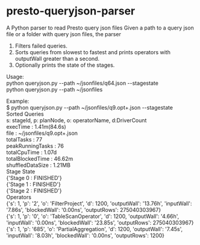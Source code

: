 # presto-queryjson-parser
A Python parser to read Presto query json files
Given a path to a query json file or a folder with query json files, the parser
1) Filters failed queries.
2) Sorts queries from slowest to fastest and prints operators with outputWall greater than a second.
3) Optionally prints the state of the stages.

Usage:  
python queryjson.py --path ~/jsonfiles/q64.json --stagestate  
python queryjson.py --path ~/jsonfiles  

Example:  
$ python queryjson.py --path ~/jsonfiles/q9.opt+.json --stagestate  
Sorted Queries  
s: stageId, p: planNode, o: operatorName, d:DriverCount  
execTime : 1.41m(84.6s)  
file : ~/jsonfiles/q9.opt+.json  
totalTasks : 77  
peakRunningTasks : 76  
totalCpuTime : 1.07d  
totalBlockedTime : 46.62m  
shuffledDataSize : 1.21MB  
Stage State  
{'Stage 0 : FINISHED'}  
{'Stage 1 : FINISHED'}  
{'Stage 2 : FINISHED'}  
Operators  
{'s': 1, 'p': '2', 'o': 'FilterProject', 'd': 1200, 'outputWall': '13.76h', 'inputWall': '7.86s', 'blockedWall': '0.00ns', 'outputRows': 275040303967}  
{'s': 1, 'p': '0', 'o': 'TableScanOperator', 'd': 1200, 'outputWall': '4.66h', 'inputWall': '0.00ns', 'blockedWall': '23.85s', 'outputRows': 275040303967}  
{'s': 1, 'p': '685', 'o': 'PartialAggregation', 'd': 1200, 'outputWall': '7.45s', 'inputWall': '8.03h', 'blockedWall': '0.00ns', 'outputRows': 1200} 
